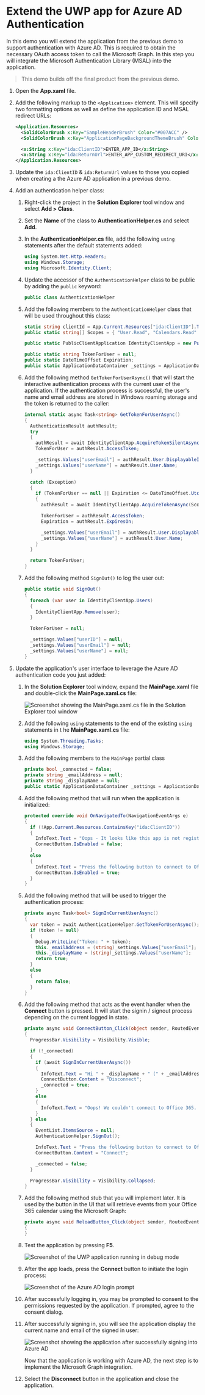 # Extend the UWP app for Azure AD Authentication

In this demo you will extend the application from the previous demo to support authentication with Azure AD. This is required to obtain the necessary OAuth access token to call the Microsoft Graph. In this step you will integrate the Microsoft Authentication Library (MSAL) into the application.

> This demo builds off the final product from the previous demo.

1. Open the **App.xaml** file.
1. Add the following markup to the `<Application>` element. This will specify two formatting options as well as define the application ID and MSAL redirect URLs:

    ```xml
    <Application.Resources>
      <SolidColorBrush x:Key="SampleHeaderBrush" Color="#007ACC" />
      <SolidColorBrush x:Key="ApplicationPageBackgroundThemeBrush" Color="#1799F0" />

      <x:String x:Key="ida:ClientID">ENTER_APP_ID</x:String>
      <x:String x:Key="ida:ReturnUrl">ENTER_APP_CUSTOM_REDIRECT_URI</x:String>
    </Application.Resources>
    ```

1. Update the `ida:ClientID` & `ida:ReturnUrl` values to those you copied when creating a the Azure AD application in a previous demo.
1. Add an authentication helper class:
    1. Right-click the project in the **Solution Explorer** tool window and select **Add > Class**.
    1. Set the **Name** of the class to **AuthenticationHelper.cs** and select **Add**.
    1. In the **AuthenticationHelper.cs** file, add the following `using` statements after the default statements added:

        ```cs
        using System.Net.Http.Headers;
        using Windows.Storage;
        using Microsoft.Identity.Client;
        ```

    1. Update the accessor of the `AuthenticationHelper` class to be public by adding the `public` keyword:

        ```cs
        public class AuthenticationHelper
        ```

    1. Add the following members to the `AuthenticationHelper` class that will be used throughout this class:

        ```cs
        static string clientId = App.Current.Resources["ida:ClientID"].ToString();
        public static string[] Scopes = { "User.Read", "Calendars.Read" };

        public static PublicClientApplication IdentityClientApp = new PublicClientApplication(clientId);

        public static string TokenForUser = null;
        public static DateTimeOffset Expiration;
        public static ApplicationDataContainer _settings = ApplicationData.Current.RoamingSettings;
        ```

    1. Add the following method `GetTokenForUserAsync()` that will start the interactive authentication process with the current user of the application. If the authentication process is successful, the user's name and email address are stored in Windows roaming storage and the token is returned to the caller:

        ```cs
        internal static async Task<string> GetTokenForUserAsync()
        {
          AuthenticationResult authResult;
          try
          {
            authResult = await IdentityClientApp.AcquireTokenSilentAsync(Scopes, IdentityClientApp.Users.First());
            TokenForUser = authResult.AccessToken;

            _settings.Values["userEmail"] = authResult.User.DisplayableId;
            _settings.Values["userName"] = authResult.User.Name;
          }

          catch (Exception)
          {
            if (TokenForUser == null || Expiration <= DateTimeOffset.UtcNow.AddMinutes(5))
            {
              authResult = await IdentityClientApp.AcquireTokenAsync(Scopes);

              TokenForUser = authResult.AccessToken;
              Expiration = authResult.ExpiresOn;

              _settings.Values["userEmail"] = authResult.User.DisplayableId;
              _settings.Values["userName"] = authResult.User.Name;
            }
          }

          return TokenForUser;
        }
        ```

    1. Add the following method `SignOut()` to log the user out:

        ```cs
        public static void SignOut()
        {
          foreach (var user in IdentityClientApp.Users)
          {
            IdentityClientApp.Remove(user);
          }

          TokenForUser = null;

          _settings.Values["userID"] = null;
          _settings.Values["userEmail"] = null;
          _settings.Values["userName"] = null;
        }
        ```

1. Update the application's user interface to leverage the Azure AD authentication code you just added:
    1. In the **Solution Explorer** tool window, expand the **MainPage.xaml** file and double-click the **MainPage.xaml.cs** file:

        ![Screenshot showing the MainPage.xaml.cs file in the Solution Explorer tool window](../../Images/vs-code-project-01.png)

    1. Add the following `using` statements to the end of the existing `using` statements in t he **MainPage.xaml.cs** file:

        ```cs
        using System.Threading.Tasks;
        using Windows.Storage;
        ```

    1. Add the following members to the `MainPage` partial class

        ```cs
        private bool _connected = false;
        private string _emailAddress = null;
        private string _displayName = null;
        public static ApplicationDataContainer _settings = ApplicationData.Current.RoamingSettings;
        ```

    1. Add the following method that will run when the application is initialized:

        ```cs
        protected override void OnNavigatedTo(NavigationEventArgs e)
        {
          if (!App.Current.Resources.ContainsKey("ida:ClientID"))
          {
            InfoText.Text = "Oops - It looks like this app is not registered with Office 365, because we don't see a client id in App.xaml.";
            ConnectButton.IsEnabled = false;
          }
          else
          {
            InfoText.Text = "Press the following button to connect to Office 365.";
            ConnectButton.IsEnabled = true;
          }
        }
        ```

    1. Add the following method that will be used to trigger the authentication process:

        ```cs
        private async Task<bool> SignInCurrentUserAsync()
        {
          var token = await AuthenticationHelper.GetTokenForUserAsync();
          if (token != null)
          {
            Debug.WriteLine("Token: " + token);
            this._emailAddress = (string)_settings.Values["userEmail"];
            this._displayName = (string)_settings.Values["userName"];
            return true;
          }
          else
          {
            return false;
          }
        }
        ```

    1. Add the following method that acts as the event handler when the **Connect** button is pressed. It will start the signin / signout process depending on the current logged in state.

        ```cs
        private async void ConnectButton_Click(object sender, RoutedEventArgs e)
        {
          ProgressBar.Visibility = Visibility.Visible;

          if (!_connected)
          {
            if (await SignInCurrentUserAsync())
            {
              InfoText.Text = "Hi " + _displayName + " (" + _emailAddress + ")!";
              ConnectButton.Content = "Disconnect";
              _connected = true;
            }
            else
            {
              InfoText.Text = "Oops! We couldn't connect to Office 365. Check your debug output for errors.";
            }
          } else
          {
            EventList.ItemsSource = null;
            AuthenticationHelper.SignOut();

            InfoText.Text = "Press the following button to connect to Office 365.";
            ConnectButton.Content = "Connect";

            _connected = false;
          }

          ProgressBar.Visibility = Visibility.Collapsed;
        }
        ```

    1. Add the following method stub that you will implement later. It is used by the button in the UI that will retrieve events from your Office 365 calendar using the Microsoft Graph:

        ```cs
        private async void ReloadButton_Click(object sender, RoutedEventArgs e)
        {
        }
        ```

    1. Test the application by pressing **F5**.

        ![Screenshot of the UWP application running in debug mode](../../Images/vs-app-01.png)

    1. After the app loads, press the **Connect** button to initiate the login process:

        ![Screenshot of the Azure AD login prompt](../../Images/vs-app-02.png)

    1. After successfully logging in, you may be prompted to consent to the permissions requested by the application. If prompted, agree to the consent dialog.

    1. After successfully signing in, you will see the application display the current name and email of the signed in user:

        ![Screenshot showing the application after successfully signing into Azure AD](../../Images/vs-app-03.png)

        Now that the application is working with Azure AD, the next step is to implement the Microsoft Graph integration.

    1. Select the **Disconnect** button in the application and close the application.